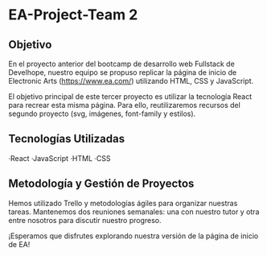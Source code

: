# EA-Project-Team 2

## Objetivo

En el proyecto anterior del bootcamp de desarrollo web Fullstack de Develhope, nuestro equipo se propuso replicar la página de inicio de Electronic Arts (https://www.ea.com/) utilizando HTML, CSS y JavaScript.

El objetivo principal de este tercer proyecto es utilizar la tecnología React para recrear esta misma página. Para ello, reutilizaremos recursos del segundo proyecto (svg, imágenes, font-family y estilos).

## Tecnologías Utilizadas

·React
·JavaScript
·HTML
·CSS

## Metodología y Gestión de Proyectos

Hemos utilizado Trello y metodologías ágiles para organizar nuestras tareas.
Mantenemos dos reuniones semanales: una con nuestro tutor y otra entre nosotros para discutir nuestro progreso.

¡Esperamos que disfrutes explorando nuestra versión de la página de inicio de EA!
